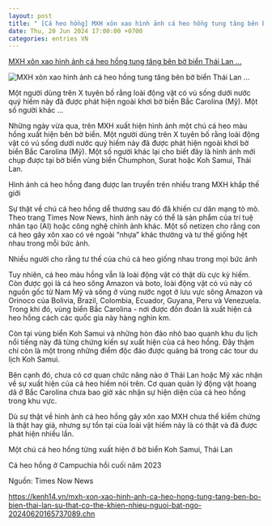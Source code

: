 ```yaml
---
layout: post
title: " [Cá heo hồng] MXH xôn xao hình ảnh cá heo hồng tung tăng bên bờ biển Thái Lan ..."
date: Thu, 20 Jun 2024 17:00:00 +0700
categories: entries VN
---
```

[MXH xôn xao hình ảnh cá heo hồng tung tăng bên bờ biển Thái Lan ...](https://kenh14.vn/mxh-xon-xao-hinh-anh-ca-heo-hong-tung-tang-ben-bo-bien-thai-lan-su-that-co-the-khien-nhieu-nguoi-bat-ngo-20240620165737089.chn)

![MXH xôn xao hình ảnh cá heo hồng tung tăng bên bờ biển Thái Lan ...](https://kenh14cdn.com/zoom/600_315/203336854389633024/2024/6/20/photo1718877167281-17188771675191360578915.jpg)

Một người dùng trên X tuyên bố rằng loài động vật có vú sống dưới nước quý hiếm này đã được phát hiện ngoài khơi bờ biển Bắc Carolina (Mỹ). Một số người khác ...

Những ngày vừa qua, trên MXH xuất hiện hình ảnh một chú cá heo màu hồng xuất hiện bên bờ biển. Một người dùng trên X tuyên bố rằng loài động vật có vú sống dưới nước quý hiếm này đã được phát hiện ngoài khơi bờ biển Bắc Carolina (Mỹ). Một số người khác lại cho biết đây là hình ảnh mới chụp được tại bờ biển vùng biển Chumphon, Surat hoặc Koh Samui, Thái Lan.

Hình ảnh cá heo hồng đang được lan truyền trên nhiều trang MXH khắp thế giới

Sự thật về chú cá heo hồng dễ thương sau đó đã khiến cư dân mạng tò mò. Theo trang Times Now News, hình ảnh này có thể là sản phẩm của trí tuệ nhân tạo (AI) hoặc công nghệ chỉnh ảnh khác. Một số netizen cho rằng con cá heo gây xôn xao có vẻ ngoài “nhựa” khác thường và tư thế giống hệt nhau trong mỗi bức ảnh.

Nhiều người cho rằng tư thế của chú cá heo giống nhau trong mọi bức ảnh

Tuy nhiên, cá heo màu hồng vẫn là loài động vật có thật dù cực kỳ hiếm. Còn được gọi là cá heo sông Amazon và boto, loài động vật có vú này có nguồn gốc từ Nam Mỹ và sống ở vùng nước ngọt ở lưu vực sông Amazon và Orinoco của Bolivia, Brazil, Colombia, Ecuador, Guyana, Peru và Venezuela. Trong khi đó, vùng biển Bắc Carolina - nơi được đồn đoán là xuất hiện cá heo hồng cách các quốc gia này hàng nghìn km.

Còn tại vùng biển Koh Samui và những hòn đảo nhỏ bao quanh khu du lịch nổi tiếng này đã từng chứng kiến sự xuất hiện của cá heo hồng. Đây thậm chí còn là một trong những điểm độc đáo được quảng bá trong các tour du lịch Koh Samui.

Bên cạnh đó, chưa có cơ quan chức năng nào ở Thái Lan hoặc Mỹ xác nhận về sự xuất hiện của cá heo hiếm nói trên. Cơ quan quản lý động vật hoang dã ở Bắc Carolina chưa bao giờ xác nhận sự hiện diện của cá heo hồng trong khu vực.

Dù sự thật về hình ảnh cá heo hồng gây xôn xao MXH chưa thể kiểm chứng là thật hay giả, nhưng sự tồn tại của loài vật hiếm này là có thật và đã được phát hiện nhiều lần.

Một chú cá heo hồng từng xuất hiện ở bờ biển Koh Samui, Thái Lan

Cá heo hồng ở Campuchia hồi cuối năm 2023

Nguồn: Times Now News

https://kenh14.vn/mxh-xon-xao-hinh-anh-ca-heo-hong-tung-tang-ben-bo-bien-thai-lan-su-that-co-the-khien-nhieu-nguoi-bat-ngo-20240620165737089.chn

